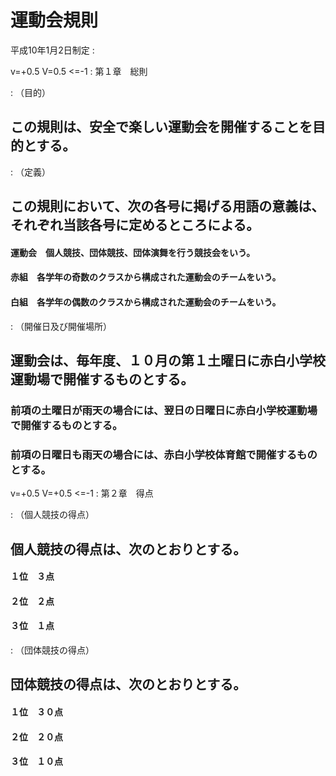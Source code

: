 <!--
document_style: j
[Word形式ファイルの作成方法]
python3 makdo-md2docx.py --document-style j kisoku.md kisoku.docx
-->

# 運動会規則

平成10年1月2日制定 :

v=+0.5 V=0.5 <=-1
: 第１章　総則

: （目的）

## この規則は、安全で楽しい運動会を開催することを目的とする。

: （定義）

## この規則において、次の各号に掲げる用語の意義は、それぞれ当該各号に定めるところによる。

#### 運動会　個人競技、団体競技、団体演舞を行う競技会をいう。

#### 赤組　各学年の奇数のクラスから構成された運動会のチームをいう。

#### 白組　各学年の偶数のクラスから構成された運動会のチームをいう。

: （開催日及び開催場所）

## 運動会は、毎年度、１０月の第１土曜日に赤白小学校運動場で開催するものとする。

### 前項の土曜日が雨天の場合には、翌日の日曜日に赤白小学校運動場で開催するものとする。

### 前項の日曜日も雨天の場合には、赤白小学校体育館で開催するものとする。

v=+0.5 V=+0.5 <=-1
: 第２章　得点

: （個人競技の得点）

## 個人競技の得点は、次のとおりとする。

#### １位　３点

#### ２位　２点

#### ３位　１点

: （団体競技の得点）

## 団体競技の得点は、次のとおりとする。

#### １位　３０点

#### ２位　２０点

#### ３位　１０点

